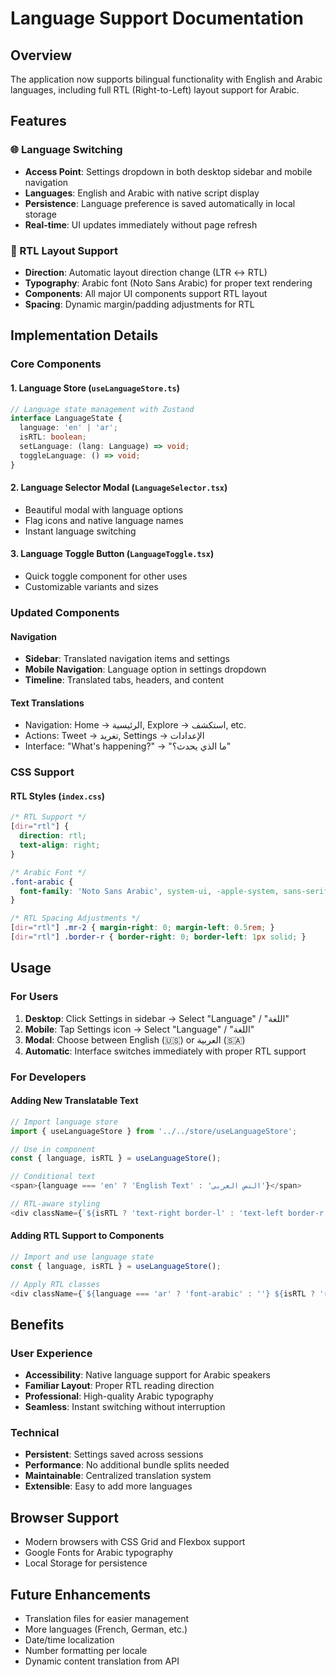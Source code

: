 # Language Support Documentation

## Overview
The application now supports bilingual functionality with English and Arabic languages, including full RTL (Right-to-Left) layout support for Arabic.

## Features

### 🌐 Language Switching
- **Access Point**: Settings dropdown in both desktop sidebar and mobile navigation
- **Languages**: English and Arabic with native script display
- **Persistence**: Language preference is saved automatically in local storage
- **Real-time**: UI updates immediately without page refresh

### 🔄 RTL Layout Support
- **Direction**: Automatic layout direction change (LTR ↔ RTL)
- **Typography**: Arabic font (Noto Sans Arabic) for proper text rendering
- **Components**: All major UI components support RTL layout
- **Spacing**: Dynamic margin/padding adjustments for RTL

## Implementation Details

### Core Components

#### 1. Language Store (`useLanguageStore.ts`)
```typescript
// Language state management with Zustand
interface LanguageState {
  language: 'en' | 'ar';
  isRTL: boolean;
  setLanguage: (lang: Language) => void;
  toggleLanguage: () => void;
}
```

#### 2. Language Selector Modal (`LanguageSelector.tsx`)
- Beautiful modal with language options
- Flag icons and native language names
- Instant language switching

#### 3. Language Toggle Button (`LanguageToggle.tsx`)
- Quick toggle component for other uses
- Customizable variants and sizes

### Updated Components

#### Navigation
- **Sidebar**: Translated navigation items and settings
- **Mobile Navigation**: Language option in settings dropdown
- **Timeline**: Translated tabs, headers, and content

#### Text Translations
- Navigation: Home → الرئيسية, Explore → استكشف, etc.
- Actions: Tweet → تغريد, Settings → الإعدادات
- Interface: "What's happening?" → "ما الذي يحدث؟"

### CSS Support

#### RTL Styles (`index.css`)
```css
/* RTL Support */
[dir="rtl"] {
  direction: rtl;
  text-align: right;
}

/* Arabic Font */
.font-arabic {
  font-family: 'Noto Sans Arabic', system-ui, -apple-system, sans-serif;
}

/* RTL Spacing Adjustments */
[dir="rtl"] .mr-2 { margin-right: 0; margin-left: 0.5rem; }
[dir="rtl"] .border-r { border-right: 0; border-left: 1px solid; }
```

## Usage

### For Users
1. **Desktop**: Click Settings in sidebar → Select "Language" / "اللغة"
2. **Mobile**: Tap Settings icon → Select "Language" / "اللغة"
3. **Modal**: Choose between English (🇺🇸) or العربية (🇸🇦)
4. **Automatic**: Interface switches immediately with proper RTL support

### For Developers

#### Adding New Translatable Text
```typescript
// Import language store
import { useLanguageStore } from '../../store/useLanguageStore';

// Use in component
const { language, isRTL } = useLanguageStore();

// Conditional text
<span>{language === 'en' ? 'English Text' : 'النص العربي'}</span>

// RTL-aware styling
<div className={`${isRTL ? 'text-right border-l' : 'text-left border-r'}`}>
```

#### Adding RTL Support to Components
```typescript
// Import and use language state
const { language, isRTL } = useLanguageStore();

// Apply RTL classes
<div className={`${language === 'ar' ? 'font-arabic' : ''} ${isRTL ? 'rtl-specific-classes' : 'ltr-specific-classes'}`}>
```

## Benefits

### User Experience
- **Accessibility**: Native language support for Arabic speakers
- **Familiar Layout**: Proper RTL reading direction
- **Professional**: High-quality Arabic typography
- **Seamless**: Instant switching without interruption

### Technical
- **Persistent**: Settings saved across sessions
- **Performance**: No additional bundle splits needed
- **Maintainable**: Centralized translation system
- **Extensible**: Easy to add more languages

## Browser Support
- Modern browsers with CSS Grid and Flexbox support
- Google Fonts for Arabic typography
- Local Storage for persistence

## Future Enhancements
- Translation files for easier management
- More languages (French, German, etc.)
- Date/time localization
- Number formatting per locale
- Dynamic content translation from API 